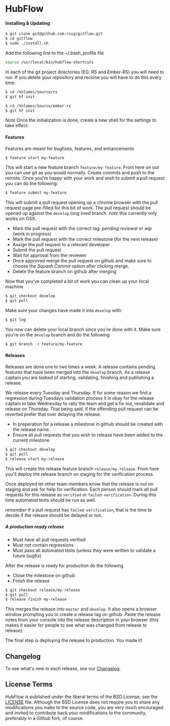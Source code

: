 HubFlow
=======

#### Installing & Updating

```sh
$ git clone git@github.com:rsig/gitflow.git
$ cd gitflow
$ sudo ./install.sh
```

Add the following line to the ~/.bash_profile file
```sh
source /usr/local/bin/hubflow-shortcuts
```

In each of the git project directories (EG: RS and Ember-RS) you will need to
run. If you delete your repository and reclone you will have to do this every
time.

```sh
$ cd /Volumes/Source/rs
$ git hf init

$ cd /Volumes/Source/ember-rs
$ git hf init
```
*Note* Once the initialization is done, create a new shell for the settings to take effect.

#### Features

Features are meant for bugfixes, features, and enhancements

```sh
$ feature start my-feature
```

This will start a new feature branch `feature/my-feature`. From here on out you
can use git as you would normally. Create commits and push to the remote. Once
you're happy with your work and wish to submit a pull request you can do the
following:

```sh
$ feature submit my-feature
```

This will submit a pull request opening up a chrome browser with the pull
request page pre-filled for this bit of work. The pull request should be opened
up against the `develop` long lived branch.  *note* this currently only works
on OSX.

* Mark the pull request with the correct tag: *pending reviewal* or *wip*
  (work in progress)
* Mark the pull request with the correct milestone (for the next release)
* Assign the pull request to a relevant developer
* Submit the pull request
* Wait for approval from the reviewer
* Once approved merge the pull request on github and make sure to choose the
  *Squash Commit* option after clicking merge.
* Delete the feature branch on github after merging

Now that you've completed a bit of work you can clean up your local machine

```sh
$ git checkout develop
$ git pull
```

Make sure your changes have made it into `develop` with:

```sh
$ git log
```

You now can delete your local branch since you're done with it.
Make sure you're on the `develop` branch and do the following

```sh
$ git branch -d feature/my-feature
```

#### Releases

Releases are done one to two times a week. A release contains pending features
that have been merged into the `develop` branch.  As a release captain you are
tasked of starting, validating,
finishing and publishing a release.

We release every Tuesday and Thursday. If for some reason we find a regression
during Tuesdays validation process it is okay for the release captain to take
Wednesday to rally the team and get a fix out, revalidate and release on
Thursday. That being said, if the offending pull request can be reverted prefer
that over delaying the release.

* In preperation for a release a milestone in github should be created with the
  release name.
* Ensure all pull requests that you wish to release have been added to the
  current milestone

```sh
$ git checkout develop
$ git pull
$ release start my-release
```

This will create the release feature branch `release/my-release`. From here
you'll deploy the release branch on staging for the verification process.

Once deployed let other team members know that the release is out on staging and
ask for help for verification. Each person should mark all pull requests for
this release as `verified` or `failed-verification`. During this time automated
tests should be run as well.

*remember* If a pull request has `failed-verification`, that is the time to
decide if the release should be delayed or not.

##### A production ready release
* Must have all pull requests verified
* Must not contain regressions
* Must pass all automated tests (unless they were written to validate a future
  bugfix)

After the release is ready for production do the following

* Close the milestone on github
* Finish the release
```sh
$ git checkout release/my-release
$ git pull
$ release finish my-release
```

This merges the release into `master` and `develop`. It also opens a browser
window prompting you to create a release tag on github. Paste the release notes
from your console into the release description in your browser (this makes it
easier for people to see what was changed from release to release).

The final step is deploying the release to production. You made it!

Changelog
---------

To see what's new in each release, see our [Changelog](http://datasift.github.com/gitflow/ChangeLog.html).

License Terms
-------------
HubFlow is published under the liberal terms of the BSD License, see the
[LICENSE](LICENSE) file. Although the BSD License does not require you to share
any modifications you make to the source code, you are very much encouraged and
invited to contribute back your modifications to the community, preferably
in a Github fork, of course.
